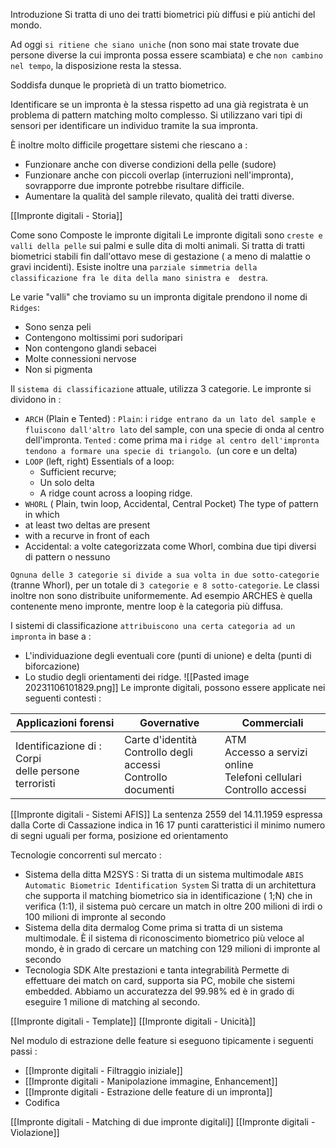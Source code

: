 Introduzione
Si tratta di uno dei tratti biometrici più diffusi e più antichi del mondo.

Ad oggi `si ritiene che siano uniche` (non sono mai state trovate due persone diverse la cui impronta possa essere scambiata) e che `non cambino nel tempo`, la disposizione resta la stessa.

Soddisfa dunque le proprietà di un tratto biometrico.

Identificare se un impronta è la stessa rispetto ad una già registrata è un problema di pattern matching molto complesso.
Si utilizzano vari tipi di sensori per identificare un individuo tramite la sua impronta.

È inoltre molto difficile progettare sistemi che riescano a :
- Funzionare anche con diverse condizioni della pelle (sudore)
- Funzionare anche con piccoli overlap (interruzioni nell'impronta), sovrapporre due impronte potrebbe risultare difficile.
- Aumentare la qualità del sample rilevato, qualità dei tratti diverse.

[[Impronte digitali - Storia]]

Come sono Composte le impronte digitali
Le impronte digitali sono `creste e valli della pelle` sui palmi e sulle dita di molti animali.
Si tratta di tratti biometrici stabili fin dall'ottavo mese di gestazione ( a meno di malattie o gravi incidenti).
Esiste inoltre una `parziale simmetria della classificazione fra le dita della mano sinistra e  destra`.

Le varie "valli" che troviamo su un impronta digitale prendono il nome di `Ridges`:
- Sono senza peli
- Contengono moltissimi pori sudoripari
- Non contengono glandi sebacei
- Molte connessioni nervose
- Non si pigmenta

Il `sistema di classificazione` attuale, utilizza 3 categorie. Le impronte si dividono in :
- `ARCH` (Plain e Tented) :
`Plain`: i `ridge entrano da un lato del sample e fluiscono dall'altro lato` del sample, con una specie di onda al centro dell'impronta.
`Tented` : come prima ma i `ridge al centro dell'impronta tendono a formare una specie di triangolo`.  (un core e un delta)
- `LOOP` (left, right)
	Essentials of a loop:
	- Sufficient recurve;
	- Un solo delta
	- A ridge count across a looping ridge.
- `WHORL` ( Plain, twin loop, Accidental, Central Pocket)
The type of pattern in which
- at least two deltas are present
- with a recurve in front of each
- Accidental: a volte categorizzata come Whorl, combina due tipi diversi di pattern o nessuno

`Ognuna delle 3 categorie si divide a sua volta in due sotto-categorie` (tranne Whorl), per un totale di `3 categorie e 8 sotto-categorie`.
Le classi inoltre non sono distribuite uniformemente. Ad esempio ARCHES è quella contenente meno impronte, mentre loop è la categoria più diffusa.

I sistemi di classificazione `attribuiscono una certa categoria ad un impronta` in base a :
- L'individuazione degli eventuali core (punti di unione) e delta (punti di biforcazione)
- Lo studio degli orientamenti dei ridge.
![[Pasted image 20231106101829.png]]
Le impronte digitali, possono essere applicate nei seguenti contesti :

| Applicazioni forensi                                           | Governative                                                            | Commerciali                                                                      |
| -------------------------------------------------------------- | ---------------------------------------------------------------------- | -------------------------------------------------------------------------------- |
| Identificazione di :  Corpi  <br>delle persone  <br>terroristi | Carte d'identità  <br>Controllo degli accessi  <br>Controllo documenti | ATM  <br>Accesso a servizi online  <br>Telefoni cellulari  <br>Controllo accessi |

[[Impronte digitali - Sistemi AFIS]]
La sentenza 2559 del 14.11.1959 espressa dalla Corte di Cassazione indica in 16 17 punti caratteristici il minimo numero di segni uguali per forma, posizione ed orientamento


Tecnologie concorrenti sul mercato :
- Sistema della ditta M2SYS :
Si tratta di un sistema multimodale `ABIS Automatic Biometric Identification System`
Si tratta di un architettura che supporta il matching biometrico sia in identificazione ( 1;N) che in verifica (1:1), il sistema può cercare un match in oltre 200 milioni di irdi o 100 milioni di impronte al secondo
- Sistema della dita dermalog
Come prima si tratta di un sistema multimodale.
È il sistema di riconoscimento biometrico più veloce al mondo, è in grado di cercare un matching con 129 milioni di impronte al secondo
- Tecnologia SDK
Alte prestazioni e tanta integrabilità
Permette di effettuare dei match on card, supporta sia PC, mobile che sistemi embedded.
Abbiamo un accuratezza del 99.98% ed è in grado di eseguire 1 milione di matching al secondo.

[[Impronte digitali - Template]]
[[Impronte digitali - Unicità]]

Nel modulo di estrazione delle feature si eseguono tipicamente i seguenti passi :
- [[Impronte digitali - Filtraggio iniziale]]
- [[Impronte digitali - Manipolazione immagine, Enhancement]]
- [[Impronte digitali - Estrazione delle feature di un impronta]]
- Codifica 

[[Impronte digitali - Matching di due impronte digitali]]
[[Impronte digitali - Violazione]]
